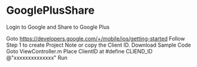 GooglePlusShare
===============

Login to Google and Share to Google Plus 

Goto https://developers.google.com/+/mobile/ios/getting-started 
Follow Step 1 to create Project
Note or copy the Client ID.
Download Sample Code
Goto ViewController.m
Place ClientID at #define CLIEND_ID @"xxxxxxxxxxxxxx"
Run
